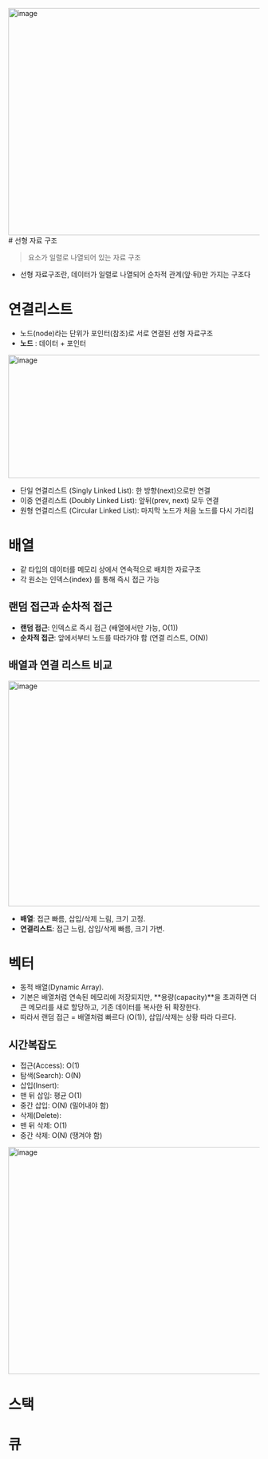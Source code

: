 <img width="805" height="455" alt="image" src="https://github.com/user-attachments/assets/2d6eee7c-b294-4e05-b816-a6490b05c1da" /># 선형 자료 구조
> 요소가 일렬로 나열되어 있는 자료 구조
- 선형 자료구조란, 데이터가 일렬로 나열되어 순차적 관계(앞·뒤)만 가지는 구조다
# 연결리스트
- 노드(node)라는 단위가 포인터(참조)로 서로 연결된 선형 자료구조
- **노드** : 데이터 + 포인터
<img width="761" height="247" alt="image" src="https://github.com/user-attachments/assets/8d3bfaab-8b4e-4a5a-9c06-3cc3e72af45e" />

- 단일 연결리스트 (Singly Linked List): 한 방향(next)으로만 연결
- 이중 연결리스트 (Doubly Linked List): 앞뒤(prev, next) 모두 연결
- 원형 연결리스트 (Circular Linked List): 마지막 노드가 처음 노드를 다시 가리킴
# 배열
- 같 타입의 데이터를 메모리 상에서 연속적으로 배치한 자료구조
- 각 원소는 인덱스(index) 를 통해 즉시 접근 가능
## 랜덤 접근과 순차적 접근
- **랜덤 접근**: 인덱스로 즉시 접근 (배열에서만 가능, O(1))
- **순차적 접근**: 앞에서부터 노드를 따라가야 함 (연결 리스트, O(N))
## 배열과 연결 리스트 비교
<img width="797" height="452" alt="image" src="https://github.com/user-attachments/assets/a8b76956-cf9f-4d8c-b9e5-81ede4230b69" />

- **배열**: 접근 빠름, 삽입/삭제 느림, 크기 고정.
- **연결리스트**: 접근 느림, 삽입/삭제 빠름, 크기 가변.
# 벡터
- 동적 배열(Dynamic Array).
- 기본은 배열처럼 연속된 메모리에 저장되지만, **용량(capacity)**을 초과하면 더 큰 메모리를 새로 할당하고, 기존 데이터를 복사한 뒤 확장한다.
- 따라서 랜덤 접근 = 배열처럼 빠르다 (O(1)), 삽입/삭제는 상황 따라 다르다.
## 시간복잡도
- 접근(Access): O(1)
- 탐색(Search): O(N)
- 삽입(Insert):
- 맨 뒤 삽입: 평균 O(1)
- 중간 삽입: O(N) (밀어내야 함)
- 삭제(Delete):
- 맨 뒤 삭제: O(1)
- 중간 삭제: O(N) (땡겨야 함)
<img width="805" height="455" alt="image" src="https://github.com/user-attachments/assets/c3ff168f-698d-4cdd-8c38-04123b37c6c1" />

# 스택
# 큐
